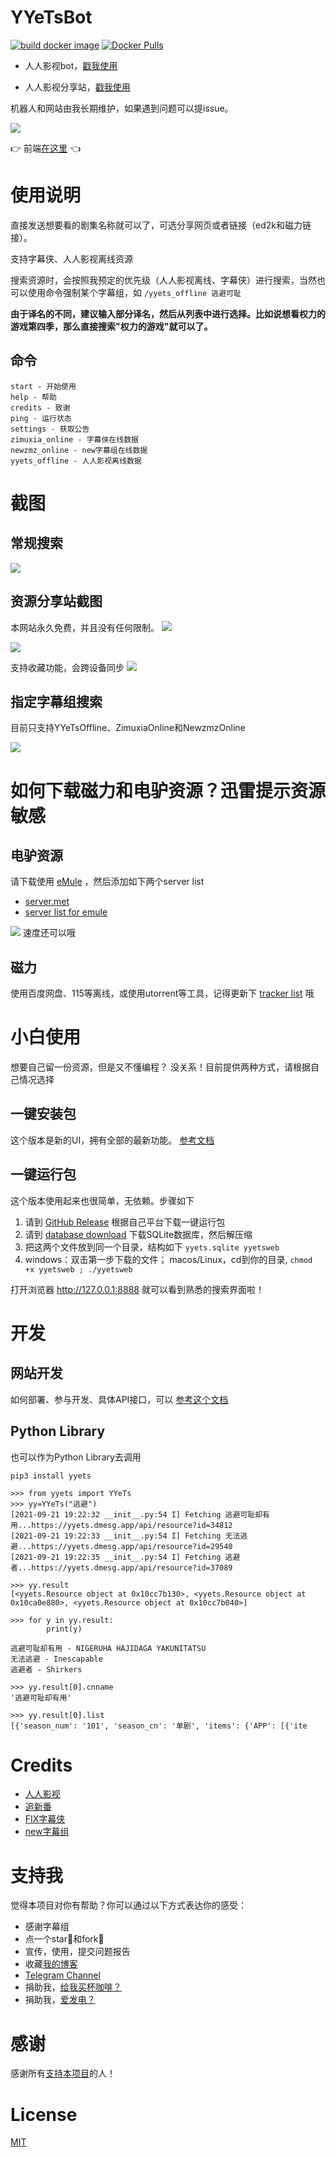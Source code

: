 # YYeTsBot

[![build docker image](https://github.com/tgbot-collection/YYeTsBot/actions/workflows/builder.yaml/badge.svg)](https://github.com/tgbot-collection/YYeTsBot/actions/workflows/builder.yaml)
[![Docker Pulls](https://img.shields.io/docker/pulls/bennythink/yyetsbot)](https://hub.docker.com/r/bennythink/yyetsbot)

* 人人影视bot，[戳我使用](https://t.me/yyets_bot)

* 人人影视分享站，[戳我使用](https://yyets.dmesg.app/)

机器人和网站由我长期维护，如果遇到问题可以提issue。

![](assets/index.png)

👉 前端[在这里](https://github.com/tgbot-collection/YYeTsFE) 👈

# 使用说明

直接发送想要看的剧集名称就可以了，可选分享网页或者链接（ed2k和磁力链接）。

支持字幕侠、人人影视离线资源

搜索资源时，会按照我预定的优先级（人人影视离线、字幕侠）进行搜索，当然也可以使用命令强制某个字幕组，如 `/yyets_offline 逃避可耻`

**由于译名的不同，建议输入部分译名，然后从列表中进行选择。比如说想看权力的游戏第四季，那么直接搜索"权力的游戏"就可以了。**

## 命令

```
start - 开始使用
help - 帮助
credits - 致谢
ping - 运行状态
settings - 获取公告
zimuxia_online - 字幕侠在线数据  
newzmz_online - new字幕组在线数据 
yyets_offline - 人人影视离线数据
```

# 截图

## 常规搜索

![](assets/1.png)

## 资源分享站截图

本网站永久免费，并且没有任何限制。
![](assets/new_resource.png)

![](assets/2.png)

支持收藏功能，会跨设备同步
![](assets/like.png)

## 指定字幕组搜索

目前只支持YYeTsOffline、ZimuxiaOnline和NewzmzOnline

![](assets/3.png)

# 如何下载磁力和电驴资源？迅雷提示资源敏感

## 电驴资源

请下载使用 [eMule](https://www.emule-project.net/home/perl/general.cgi?l=42) ，然后添加如下两个server list

* [server.met](http://www.server-met.de/)
* [server list for emule](https://www.emule-security.org/serverlist/)

![](assets/emule.jpeg)
速度还可以哦

## 磁力

使用百度网盘、115等离线，或使用utorrent等工具，记得更新下 [tracker list](https://raw.githubusercontent.com/ngosang/trackerslist/master/trackers_all.txt)
哦

# 小白使用

想要自己留一份资源，但是又不懂编程？ 没关系！目前提供两种方式，请根据自己情况选择

## 一键安装包

这个版本是新的UI，拥有全部的最新功能。
[参考文档](https://github.com/tgbot-collection/YYeTsBot/blob/master/DEVELOPMENT.md#%E4%B8%80%E9%94%AE%E8%84%9A%E6%9C%AC)

## 一键运行包

这个版本使用起来也很简单，无依赖。步骤如下

1. 请到 [GitHub Release](https://github.com/tgbot-collection/YYeTsBot/releases) 根据自己平台下载一键运行包
2. 请到 [database download](https://yyets.dmesg.app/database) 下载SQLite数据库，然后解压缩
3. 把这两个文件放到同一个目录，结构如下 `yyets.sqlite yyetsweb`
4. windows：双击第一步下载的文件； macos/Linux，cd到你的目录, `chmod +x yyetsweb ; ./yyetsweb`

打开浏览器 http://127.0.0.1:8888 就可以看到熟悉的搜索界面啦！

# 开发

## 网站开发

如何部署、参与开发、具体API接口，可以 [参考这个文档](DEVELOPMENT.md)

## Python Library

也可以作为Python Library去调用

`pip3 install yyets`

```
>>> from yyets import YYeTs
>>> yy=YYeTs("逃避")
[2021-09-21 19:22:32 __init__.py:54 I] Fetching 逃避可耻却有用...https://yyets.dmesg.app/api/resource?id=34812
[2021-09-21 19:22:33 __init__.py:54 I] Fetching 无法逃避...https://yyets.dmesg.app/api/resource?id=29540
[2021-09-21 19:22:35 __init__.py:54 I] Fetching 逃避者...https://yyets.dmesg.app/api/resource?id=37089

>>> yy.result
[<yyets.Resource object at 0x10cc7b130>, <yyets.Resource object at 0x10ca0e880>, <yyets.Resource object at 0x10cc7b040>]

>>> for y in yy.result:
        print(y)
    
逃避可耻却有用 - NIGERUHA HAJIDAGA YAKUNITATSU
无法逃避 - Inescapable
逃避者 - Shirkers

>>> yy.result[0].cnname
'逃避可耻却有用'

>>> yy.result[0].list
[{'season_num': '101', 'season_cn': '单剧', 'items': {'APP': [{'ite
```

# Credits

* [人人影视](http://www.zmz2019.com/)
* [追新番](http://www.fanxinzhui.com/)
* [FIX字幕侠](https://www.zimuxia.cn/)
* [new字幕组](https://newzmz.com/)

# 支持我

觉得本项目对你有帮助？你可以通过以下方式表达你的感受：

* 感谢字幕组
* 点一个star🌟和fork🍴
* 宣传，使用，提交问题报告
* 收藏[我的博客](https://dmesg.app/)
* [Telegram Channel](https://t.me/mikuri520)
* 捐助我，[给我买杯咖啡？](https://www.buymeacoffee.com/bennythink)
* 捐助我，[爱发电？](https://afdian.net/@BennyThink)

# 感谢

感谢所有[支持本项目](SPONSOR.md)的人！

# License

[MIT](LICENSE)

